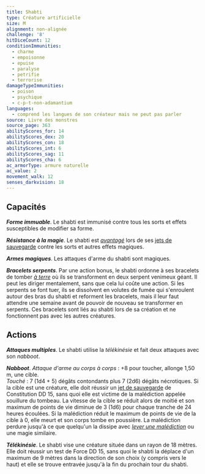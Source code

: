 ```yaml
---
title: Shabti
type: Créature artificielle
size: M
alignment: non-alignée
challenge: '8'
hitDiceCount: 12
conditionImmunities:
  - charme
  - empoisonne
  - epuise
  - paralyse
  - petrifie
  - terrorise
damageTypeImmunities:
  - poison
  - psychique
  - c-p-t-non-adamantium
languages:
  - comprend les langues de son créateur mais ne peut pas parler
source: Livre des monstres
source_page: 363
abilityScores_for: 14
abilityScores_dex: 20
abilityScores_con: 18
abilityScores_int: 6
abilityScores_sag: 11
abilityScores_cha: 6
ac_armorType: armure naturelle
ac_value: 2
movement_walk: 12
senses_darkvision: 18
---
```

## Capacités
_**Forme immuable**_. Le shabti est immunisé contre tous les sorts et effets susceptibles de modifier sa forme.

_**Résistance à la magie**_. Le shabti est [_avantagé_](/utiliser-les-caracteristiques/#avantage-et-desavantage) lors de ses [jets de sauvegarde](/utiliser-les-caracteristiques/#jets-de-sauvegarde) contre les sorts et autres effets magiques.

_**Armes magiques**_. Les attaques d'arme du shabti sont magiques.

_**Bracelets serpents**_. Par une action bonus, le shabti ordonne à ses bracelets de tomber [_à terre_](/gerer-la-sante-du-personnage/#a-terre) où ils se transforment en deux serpent venimeux géant. Il peut les diriger mentalement, sans que cela lui coûte une action. Si les serpents se font tuer, ils se dissolvent en volutes de fumée qui s'enroulent autour des bras du shabti et reforment les bracelets, mais il leur faut attendre une semaine avant de pouvoir de nouveau se transformer en serpents. Ces bracelets sont liés au shabti lors de sa création et ne fonctionnent pas avec les autres créatures.

## Actions
_**Attaques multiples**_. Le shabti utilise la _télékinésie_ et fait deux attaques avec son _nabboot_.

_**Nabboot**_. _Attaque d'arme au corps à corps_ : +8 pour toucher, allonge 1,50 m, une cible.  
_Touché_ : 7 (1d4 + 5) dégâts contondants plus 7 (2d6) dégâts nécrotiques. Si la cible est une créature, elle doit réussir un [jet de sauvegarde](/utiliser-les-caracteristiques/#jets-de-sauvegarde) de Constitution DD 15, sans quoi elle est victime de la malédiction appelée souillure du tombeau. La vitesse de la cible se réduit alors de moitié et son maximum de points de vie diminue de 3 (1d6) pour chaque tranche de 24 heures écoulées. Si la malédiction réduit le maximum de points de vie de la cible à 0, elle meurt et son corps tombe en poussière. La malédiction perdure jusqu'à ce que quelqu'un la dissipe avec [_lever une malédiction_](/grimoire/lever-une-malediction/) ou une magie similaire.

_**Télékinésie**_. Le shabti vise une créature située dans un rayon de 18 mètres. Elle doit réussir un test de Force DD 15, sans quoi le shabti la déplace d'un maximum de 9 mètres dans la direction de son choix (y compris vers le haut) et elle se trouve entravée jusqu'à la fin du prochain tour du shabti.
